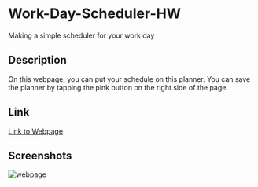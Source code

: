 # Work-Day-Scheduler-HW

Making a simple scheduler for your work day

## Description
On this webpage, you can put your schedule on this planner. You can save the planner by tapping the pink button on the right side of the page.

## Link
[Link to Webpage](https://rubbokate.github.io/Work-Day-Scheduler-HW/)

## Screenshots

![webpage](src/assets/IMG_5303.png)

